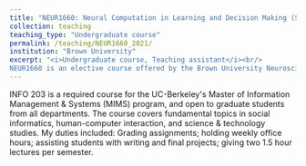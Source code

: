 ```yaml
---
title: "NEUR1660: Neural Computation in Learning and Decision Making (Spring 2021)"
collection: teaching
teaching_type: "Undergraduate course"
permalink: /teaching/NEUR1660_2021/
institution: "Brown University"
excerpt: "<i>Undergraduate course, Teaching assistant</i><br/>
NEUR1660 is an elective course offered by the Brown University Neuroscience department."
---
```


INFO 203 is a required course for the UC-Berkeley&apos;s Master of Information Management &amp; Systems (MIMS) program, and open to graduate students from all departments. The course covers fundamental topics in social informatics, human-computer interaction, and science &amp; technology studies. My duties included: Grading assignments; holding weekly office hours; assisting students with writing and final projects; giving two 1.5 hour lectures per semester.
